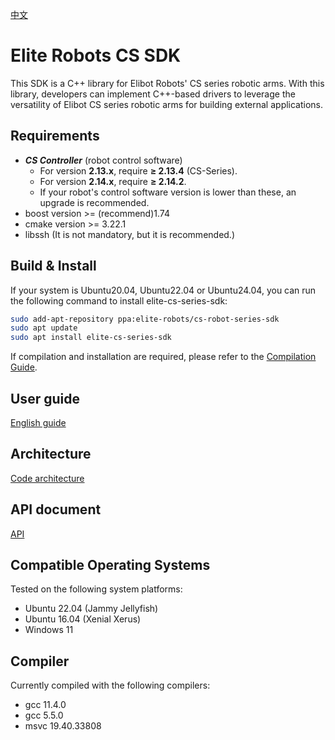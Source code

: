 [中文](./README.cn.md)
# Elite Robots CS SDK

This SDK is a C++ library for Elibot Robots' CS series robotic arms. With this library, developers can implement C++-based drivers to leverage the versatility of Elibot CS series robotic arms for building external applications.

## Requirements
- ***CS Controller*** (robot control software)  
    - For version **2.13.x**, require **≥ 2.13.4** (CS-Series).  
    - For version **2.14.x**, require **≥ 2.14.2**.  
    - If your robot's control software version is lower than these, an upgrade is recommended.
- boost version >= (recommend)1.74
- cmake version >= 3.22.1
- libssh (It is not mandatory, but it is recommended.)

## Build & Install
If your system is Ubuntu20.04, Ubuntu22.04 or Ubuntu24.04, you can run the following command to install elite-cs-series-sdk:
```bash
sudo add-apt-repository ppa:elite-robots/cs-robot-series-sdk
sudo apt update
sudo apt install elite-cs-series-sdk
```

If compilation and installation are required, please refer to the [Compilation Guide](./doc/BuildGuide/BuildGuide.en.md). 

## User guide
[English guide](./doc/UserGuide/en/UserGuide.en.md)

## Architecture
[Code architecture](./doc/Architecture/Arch.en.md)

## API document
[API](./doc/API/en/API.en.md)

## Compatible Operating Systems
Tested on the following system platforms:

 * Ubuntu 22.04 (Jammy Jellyfish)
 * Ubuntu 16.04 (Xenial Xerus)
 * Windows 11

## Compiler
Currently compiled with the following compilers:

 * gcc 11.4.0
 * gcc 5.5.0
 * msvc 19.40.33808